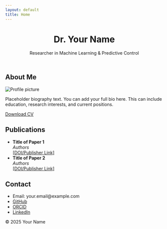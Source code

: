 ```yaml
---
layout: default
title: Home
---
```


<header>
  <h1>Dr. Your Name</h1>
  <p>Researcher in Machine Learning & Predictive Control</p>
</header>

<section id="about">
  <h2>About Me</h2>
  <img src="assets/images/profile.jpg" alt="Profile picture" style="max-width: 200px;">
  <p>Placeholder biography text. You can add your full bio here. This can include education, research interests, and current positions.</p>
  <p><a href="assets/docs/CV.pdf" target="_blank">Download CV</a></p>
</section>

<section id="publications">
  <h2>Publications</h2>
  <ul>
    <li>
      <strong>Title of Paper 1</strong><br>
      <em>Authors</em><br>
      <a href="#">[DOI/Publisher Link]</a>
    </li>
    <li>
      <strong>Title of Paper 2</strong><br>
      <em>Authors</em><br>
      <a href="#">[DOI/Publisher Link]</a>
    </li>
    <!-- Add more publications here -->
  </ul>
</section>

<section id="contact">
  <h2>Contact</h2>
  <ul>
    <li>Email: your.email@example.com</li>
    <li><a href="https://github.com/yourusername">GitHub</a></li>
    <li><a href="https://orcid.org/0000-0000-0000-0000">ORCID</a></li>
    <li><a href="https://www.linkedin.com/in/yourprofile">LinkedIn</a></li>
  </ul>
</section>

<footer>
  <p>&copy; 2025 Your Name</p>
</footer>
